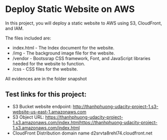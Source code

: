 # Deploy Static Website on AWS

In this project, you will deploy a static website to AWS using S3, CloudFront, and IAM.

The files included are: 

- index.html - The Index document for the website.
- /img - The background image file for the website.
- /vendor - Bootssrap CSS framework, Font, and JavaScript libraries needed for the website to function.
- /css - CSS files for the website.

All evidences are in the folder snapshot

## Test links for this project:
- S3 Bucket website endpoint: http://thanhphuong-udacity-project-1.s3-website-us-east-1.amazonaws.com
- S3 Object URL: https://thanhphuong-udacity-project-1.s3.amazonaws.com/index.htmlhttps://thanhphuong-udacity-project-1.s3.amazonaws.com/index.html
- CloudFront Distribution domain name d2srvta8rehl74.cloudfront.net
